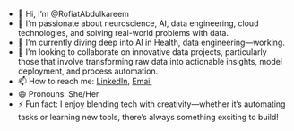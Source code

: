 - 👋 Hi, I’m @RofiatAbdulkareem
- 👀 I’m passionate about neuroscience, AI, data engineering, cloud technologies, and solving real-world problems with data.
- 🌱 I’m currently diving deep into AI in Health,  data engineering—working.
- 💞️ I’m looking to collaborate on innovative data projects, particularly those that involve transforming raw data into actionable insights, model deployment, and process automation.
- 📫 How to reach me: [LinkedIn](https://www.linkedin.com/in/rofiat-abdulkareem), [Email](mailto:oyizakareem9@gmail.com)
- 😄 Pronouns: She/Her
- ⚡ Fun fact: I enjoy blending tech with creativity—whether it’s automating tasks or learning new tools, there’s always something exciting to build!

